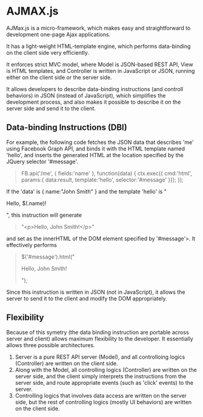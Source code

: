 AJMAX.js
========

AJMax.js is a micro-framework, which makes easy and straightforward to development one-page Ajax applications.

It has a light-weight HTML-template engine, which performs data-binding on the client side very efficiently.

It enforces strict MVC model, where Model is JSON-based REST API, View is HTML templates,
and Controller is written in JavaScript or JSON, running either on the client side or the server side.

It allows developers to describe data-binding instructions (and controll behaviors) in JSON (instead of JavaScript), which simplifies the development process, and also makes it possible to describe it on the server side and send it to the client.

Data-binding Instructions (DBI)
-------------------------------

For example, the following code fetches the JSON data that describes 'me' using Facebook Graph API, and binds it with the HTML template named 'hello', and inserts the generated HTML at the location specified by the JQuery selector '#message'.

>  FB.api('/me', { fields:'name' }, function(data) {
>   ctx.exec({ cmd:'html', params:{ data:result, template:'hello', selector:'#message' }});
>  });

If the 'data' is { name:"John Smith" } and the template 'hello' is "<p>Hello, $(.name)!</p>", this instruction will generate

> "\<p\>Hello, John Smith!\</p\>"

and set as the innerHTML of the DOM element specified by '#message'>. It effectively performs

> $('#message').html("<p>Hello, John Smith!</p>");

Since this instruction is written in JSON (not in JavaScript), it allows the server to send it to the client and modify the DOM appropriately.

Flexibility
-----------

Because of this symetry (the data binding instruction are portable across server and client) allows maximum flexibility to the developer. It essentially allows three possible architectures.

1. Server is a pure REST API server (Model), and all controlloing logics (Controller) are written on the client side. 
2. Along with the Model, all controlling logics (Controller) are written on the server side, and the client simply interprets the instructions from the server side, and route appropriate events (such as 'click' events) to the server.
3. Controlling logics that involves data access are written on the server side, but the rest of controlling logics (mostly UI behaviors) are written on the client side. 